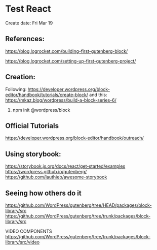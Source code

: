 # Test React 

Create date: Fri Mar 19



## References: 
https://blog.logrocket.com/building-first-gutenberg-block/


https://blog.logrocket.com/setting-up-first-gutenberg-project/

## Creation:
Following: https://developer.wordpress.org/block-editor/handbook/tutorials/create-block/
and this: https://mkaz.blog/wordpress/build-a-block-series-6/

1. npm init @wordpress/block

## Official Tutorials
https://developer.wordpress.org/block-editor/handbook/outreach/


## Using storybook:
https://storybook.js.org/docs/react/get-started/examples
https://wordpress.github.io/gutenberg/
https://github.com/lauthieb/awesome-storybook


## Seeing how others do it
https://github.com/WordPress/gutenberg/tree/HEAD/packages/block-library/src
https://github.com/WordPress/gutenberg/tree/trunk/packages/block-library/src


VIDEO COMPONENTS
https://github.com/WordPress/gutenberg/tree/trunk/packages/block-library/src/video
